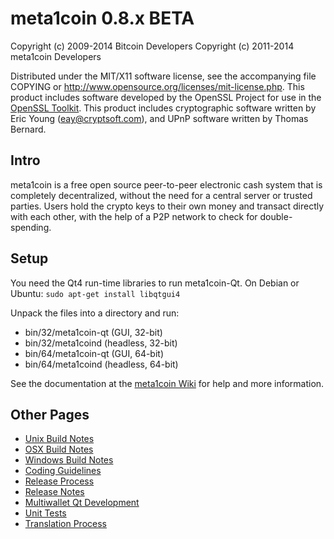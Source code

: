 meta1coin 0.8.x BETA
====================

Copyright (c) 2009-2014 Bitcoin Developers
Copyright (c) 2011-2014 meta1coin Developers

Distributed under the MIT/X11 software license, see the accompanying
file COPYING or http://www.opensource.org/licenses/mit-license.php.
This product includes software developed by the OpenSSL Project for use in the [OpenSSL Toolkit](http://www.openssl.org/). This product includes
cryptographic software written by Eric Young ([eay@cryptsoft.com](mailto:eay@cryptsoft.com)), and UPnP software written by Thomas Bernard.


Intro
---------------------
meta1coin is a free open source peer-to-peer electronic cash system that is
completely decentralized, without the need for a central server or trusted
parties.  Users hold the crypto keys to their own money and transact directly
with each other, with the help of a P2P network to check for double-spending.


Setup
---------------------
You need the Qt4 run-time libraries to run meta1coin-Qt. On Debian or Ubuntu:
	`sudo apt-get install libqtgui4`

Unpack the files into a directory and run:

- bin/32/meta1coin-qt (GUI, 32-bit)
- bin/32/meta1coind (headless, 32-bit)
- bin/64/meta1coin-qt (GUI, 64-bit)
- bin/64/meta1coind (headless, 64-bit)

See the documentation at the [meta1coin Wiki](http://meta1coin.info)
for help and more information.


Other Pages
---------------------
- [Unix Build Notes](build-unix.md)
- [OSX Build Notes](build-osx.md)
- [Windows Build Notes](build-msw.md)
- [Coding Guidelines](coding.md)
- [Release Process](release-process.md)
- [Release Notes](release-notes.md)
- [Multiwallet Qt Development](multiwallet-qt.md)
- [Unit Tests](unit-tests.md)
- [Translation Process](translation_process.md)
